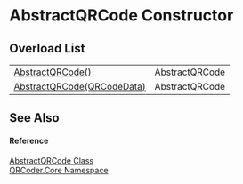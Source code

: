 # AbstractQRCode Constructor


## Overload List
<table>
<tr>
<td><a href="M_QRCoder_Core_AbstractQRCode__ctor.md">AbstractQRCode()</a></td>
<td>AbstractQRCode</td></tr>
<tr>
<td><a href="M_QRCoder_Core_AbstractQRCode__ctor_1.md">AbstractQRCode(QRCodeData)</a></td>
<td>AbstractQRCode</td></tr>
</table>

## See Also


#### Reference
<a href="T_QRCoder_Core_AbstractQRCode.md">AbstractQRCode Class</a>  
<a href="N_QRCoder_Core.md">QRCoder.Core Namespace</a>  
